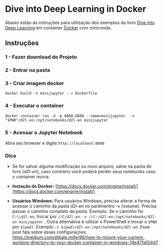 # Dive into Deep Learning in Docker

Abaixo estão as instruções para utilização dos exemplos do livro [Dive into Deep Learning](https://d2l.ai/) em container [Docker](https://www.docker.com/) com miniconda. 

## Instruções

### 1 - Fazer download do Projeto
### 2 - Entrar na pasta
### 3 - Criar imagem docker
`` docker build -t minijupyter - < Dockerfile  ``
### 4 - Executar o container
`` docker container run -d -p 8888:8888 --name=minijupyter  -v "$PWD"/d2l-en:/opt/notebooks/d2l-en minijupyter ``

### 5 - Acessar o Jupyter Notebook
Abra seu browser e digite `` http://localhost:8888 ``

### Dica
- Se for salvar alguma modificação ou novo arquivo, salve na pasta  do livro (*d2l-en*), caso contrário você poderá perder seus notebooks caso o container morra.

- **Instação do Docker:** [https://docs.docker.com/engine/install/](https://docs.docker.com/engine/install/)

- **Usuários Windows:** Para usuários Windows, precisa alterar a forma de acessar o caminho da pasta d2l-en no parâmentro -v (volume). Precisa passar o caminho completo da pasta. Exemplo. Se o caminho for ``C:\\d2l-en``, trocar por ``//C/d2l-en``. ``-v //C:/d2l-en:/opt/notebooks/d2l-en minijupyter`` . Outra alternativa é utilizar o PowerShell e trocar o ``$PWD`` por ``$(pwd)``. Exemplo ``-v $(pwd)/d2l-en:/opt/notebooks/d2l-en``.
Esse post fala sobre essas configurações: https://medium.com/@kale.miller96/how-to-mount-your-current-working-directory-to-your-docker-container-in-windows-74e47fa104d7


